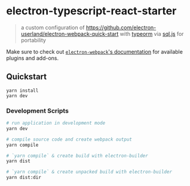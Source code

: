# electron-typescript-react-starter
> a custom configuration of https://github.com/electron-userland/electron-webpack-quick-start with [typeorm](https://github.com/typeorm/typeorm) via [sql.js](https://github.com/kripken/sql.js/) for portability

Make sure to check out [`electron-webpack`'s documentation](https://webpack.electron.build/) for available plugins and add-ons.

## Quickstart
```
yarn install
yarn dev
```

### Development Scripts

```bash
# run application in development mode
yarn dev

# compile source code and create webpack output
yarn compile

# `yarn compile` & create build with electron-builder
yarn dist

# `yarn compile` & create unpacked build with electron-builder
yarn dist:dir
```
